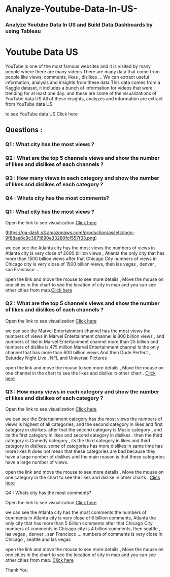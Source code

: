 # Analyze-Youtube-Data-In-US-
### Analyze Youtube Data In US and Build Data Dashboards by using Tableau


# Youtube Data US 
 
 
YouTube is one of the most famous websites and it is visited by many people where there are many videos There are many data that come from people like views, comments, likes , dislikes ... We can extract useful information, analysis and insights from these data This data comes from a Kaggle dataset, it includes a bunch of information for videos that were trending for at least one day.  and these are some of the visualizations of YouTube data US All of these insights, analyzes and information are extract  from YouTube data US  
 
to see YouTube data US          Click here   
 
 
 
## Questions : 
 
### Q1 : What city has the most views ? 
 
### Q2 : What are the top 5 channels views and show the number of likes and dislikes of each channels ? 
 
### Q3 : How many views in each category  and show the number of likes and dislikes of each category ? 
 
### Q4 : Whats city has the most comments? 
 
 
 
 
 
 

 
 
 
### Q1 : What city has the most views ? 
 
Open the link to see visualization  [Click here](https://public.tableau.com/profile/abdullah4175#!/vizhome/p4_6/cityviews)
 
 
 (https://ga-dash.s3.amazonaws.com/production/assets/logo-9f88ae6c9c3871690e33280fcf557f33.png)
 
we can see the Atlanta city has the most views the numbers of views in Atlanta city is very close of 2000 billion views , Atlanta the only city that has more than 1500 billion views after that Chicago City  numbers of views in Chicago city is very close of 1500 billion views,  then las vegas , denver , san Francisco … 
 
open the link and move the mouse to see more details , Move the mouse on one cities in the chart to see the location of city  in map  and you can see other cities from map.[Click here](https://public.tableau.com/profile/abdullah4175#!/vizhome/p4_6/cityviews)
 
 
 
 
 
 

 
 
 
 
### Q2 : What are the top 5 channels views and show the number of likes and dislikes of each channels ? 
 
 
Open the link to see visualization   [Click here](https://public.tableau.com/profile/abdullah4175#!/vizhome/p4_6/top5channel)
 
 
 
 
we can see the Marvel Entertainment channel has the most views the numbers of views in Marvel Entertainment channel is 800 billion views , and numbers of like in Marvel Entertainment channel more than 25 billion and numbers of dislike is 475 million Marvel Entertainment channel  Is the only channel that has more than 600 billion views And then Dude Perfect , Saturday Night Live , NFL and Universal Pictures 
 
open the link and move the mouse to see more details , Move the mouse on one channel in the chart to see the likes and dislike in other chart .     [Click here](https://public.tableau.com/profile/abdullah4175#!/vizhome/p4_6/top5channel)
 
 

 
 
 
### Q3 : How many views in each category  and show the number of likes and dislikes of each category ? 
 
Open the link to see visualization   [Click here](https://public.tableau.com/profile/abdullah4175#!/vizhome/p4_6/category)
 
 
 
 
we can see the Entertainment category has the most views the numbers of views is highest of all categories, and the second category in likes and first category in dislikes. after that the second category is Music category , and its the first category in likes and second category in dislikes .  then the third category is Comedy category , its the third category in likes and third category in dislikes. some of categories has more dislikes in same time has more likes It does not mean that these categories are bad because they have a large number of dislikes and the main reason is that these categories have a large number of views. 
 
open the link and move the mouse to see more details , Move the mouse on one category in the chart to see the likes and dislike in other charts .   [Click here](https://public.tableau.com/profile/abdullah4175#!/vizhome/p4_6/category)
 
 
 
 

 
 
 
 
Q4 : Whats city has the most comments? 
 
Open the link to see visualization   [Click here](https://public.tableau.com/profile/abdullah4175#!/vizhome/p4_6/Top10CitiesComments)
 
 
 
we can see the Atlanta city has the most comments the numbers of comments in Atlanta city is very close of 6 billion comments, Atlanta the only city that has more than 5 billion comments after that Chicago City  numbers of comments in Chicago city is 4 billion comments,  then seattle , las vegas , denver , san Francisco  … numbers of comments is very close in Chicago , seattle and las vegas 
 
open the link and move the mouse to see more details , Move the mouse on one cities in the chart to see the location of city  in map  and you can see other cities from map.   [Click here](https://public.tableau.com/profile/abdullah4175#!/vizhome/p4_6/Top10CitiesComments)




Thank You
